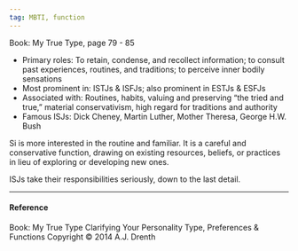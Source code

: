 ```yaml
---
tag: MBTI, function
---
```


Book: My True Type, page 79 - 85

- Primary roles: To retain, condense, and recollect information; to consult past
  experiences, routines, and traditions; to perceive inner bodily sensations
- Most prominent in: ISTJs & ISFJs; also prominent in ESTJs & ESFJs
- Associated with: Routines, habits, valuing and preserving “the tried and
  true,” material conservativism, high regard for traditions and authority
- Famous ISJs: Dick Cheney, Martin Luther, Mother Theresa, George H.W. Bush

Si is more interested in the routine and familiar. It is a careful and
conservative function, drawing on existing resources, beliefs, or practices in
lieu of exploring or developing new ones.

ISJs take their responsibilities seriously, down to the last detail.

---

#### Reference

Book: My True Type Clarifying Your Personality Type, Preferences & Functions
Copyright © 2014 A.J. Drenth
